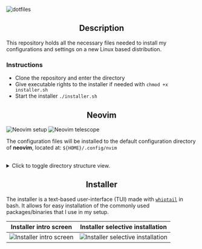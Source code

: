 ![dotfiles](https://user-images.githubusercontent.com/20475201/183306482-caa3360c-d357-4525-b429-a468fb932502.png)

<h2 align="center">Description</h2>

This repository holds all the necessary files needed to install my configurations
and settings on a new Linux based distribution.

### Instructions

* Clone the repository and enter the directory
* Give executable rights to the installer if needed with `chmod +x installer.sh`
* Start the installer `./installer.sh`

<h2 align="center">Neovim</h2>

![Neovim setup](https://user-images.githubusercontent.com/20475201/183304528-10251a43-183a-4181-a08d-cf9d311f2ac8.png)
![Neovim telescope](https://user-images.githubusercontent.com/20475201/183304535-d2516144-4abe-4920-84fe-e3039c295291.png)

The configuration files will be installed to the default configuration directory
of **neovim**, located at: `${HOME}/.config/nvim`

<br/>

<details>
  <summary>
    Click to toggle directory structure view.
  </summary>

```bash
./
├── lua/
│   └── tt/
│       ├── _plugins/
│       │   ├── format/
│       │   │   ├── conform.lua
│       │   │   └── utils.lua
│       │   ├── git/
│       │   │   ├── diffview.lua
│       │   │   ├── git-conflict.lua
│       │   │   ├── gitlinker.lua
│       │   │   ├── git-messenger.lua
│       │   │   └── gitsigns.lua
│       │   ├── lsp/
│       │   │   ├── config/
│       │   │   │   ├── attach.lua
│       │   │   │   ├── handlers.lua
│       │   │   │   ├── highlight.lua
│       │   │   │   ├── init.lua
│       │   │   │   ├── inlay_hints.lua
│       │   │   │   ├── keymaps.lua
│       │   │   │   └── servers.lua
│       │   │   ├── lsp-saga.lua
│       │   │   ├── mason.lua
│       │   │   └── nvim-navic.lua
│       │   ├── telescope/
│       │   │   ├── commands.lua
│       │   │   ├── extensions.lua
│       │   │   ├── init.lua
│       │   │   ├── keymaps.lua
│       │   │   ├── pickers.lua
│       │   │   ├── previewers.lua
│       │   │   └── utils.lua
│       │   ├── barbecue.lua
│       │   ├── comment.lua
│       │   ├── cybu.lua
│       │   ├── dial.lua
│       │   ├── dressing.lua
│       │   ├── flash.lua
│       │   ├── grapple.lua
│       │   ├── grug-far.lua
│       │   ├── hydra.lua
│       │   ├── indent-blankline.lua
│       │   ├── lualine.lua
│       │   ├── mini-indentscope.lua
│       │   ├── neogen.lua
│       │   ├── neo-tree.lua
│       │   ├── nightfox.lua
│       │   ├── noice.lua
│       │   ├── notify.lua
│       │   ├── numb.lua
│       │   ├── nvim-autopairs.lua
│       │   ├── nvim-cmp.lua
│       │   ├── nvim-surround.lua
│       │   ├── nvim-ufo.lua
│       │   ├── oil.lua
│       │   ├── smart-splits.lua
│       │   ├── startify.lua
│       │   ├── statuscol.lua
│       │   ├── syntax-tree-surfer.lua
│       │   ├── toggleterm.lua
│       │   ├── treesitter.lua
│       │   ├── treesj.lua
│       │   ├── trouble.lua
│       │   └── zen-mode.lua
│       ├── utils/
│       │   ├── init.lua
│       │   └── set.lua
│       ├── abbreviations.lua
│       ├── autocommands.lua
│       ├── common.lua
│       ├── globals.lua
│       ├── helper.lua
│       ├── icons.lua
│       ├── init.lua
│       ├── lazy.lua
│       ├── mappings.lua
│       ├── plugins.lua
│       └── settings.lua
├── init.lua
└── lazy-lock.json
```

</details>

<h2 align="center">Installer</h2>

The installer is a text-based user-interface (TUI) made with
[`whiptail`](https://linux.die.net/man/1/whiptail) in bash.
It allows for easy installation of the commonly used packages/binaries that I
use in my setup.

| Installer intro screen  | Installer selective installation |
|:-----------------------:|:--------------------------------:|
| ![Installer intro screen](https://user-images.githubusercontent.com/20475201/183304609-1e02a470-c541-4d6c-97ff-f5f99b64327d.png) | ![Installer selective installation](https://user-images.githubusercontent.com/20475201/183304610-a45c9482-c59b-4513-89fe-ce51ddc0c6f7.png) |
